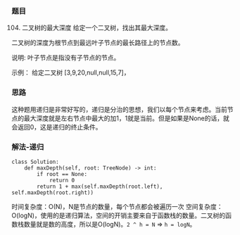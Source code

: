 ### 题目

104. 二叉树的最大深度
给定一个二叉树，找出其最大深度。

二叉树的深度为根节点到最远叶子节点的最长路径上的节点数。

说明: 叶子节点是指没有子节点的节点。

示例：
给定二叉树 [3,9,20,null,null,15,7]，

### 思路

这种题用递归是非常好写的，递归是分治的思想，我们以每个节点来考虑。当前节点的最大深度就是左右节点中最大的加1，1就是当前。但是如果是None的话，就会返回0，这是递归的终止条件。

### 解法-递归

```python3
class Solution:
    def maxDepth(self, root: TreeNode) -> int:
        if root == None:
            return 0
        return 1 + max(self.maxDepth(root.left), self.maxDepth(root.right))
```
时间复杂度：O(N)，N是节点的数量，每个节点都会被遍历一次
空间复杂度：O(logN)，使用的是递归算法，空间的开销主要来自于函数栈的数量。二叉树的函数栈数量就是数的高度，所以是O(logN)。`2 ^ h = N` => `h = logN`。